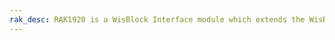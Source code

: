 ```yaml
---
rak_desc: RAK1920 is a WisBlock Interface module which extends the WisBlock system with an adapter board to connect Click Boards (MikroElektronika), QWICC (Sparkfun) based and Grove (Seeed) based sensors to WisBlock.
---
```


<rk-redirect to="/Product-Categories/WisBlock/RAK1920/Overview/" />